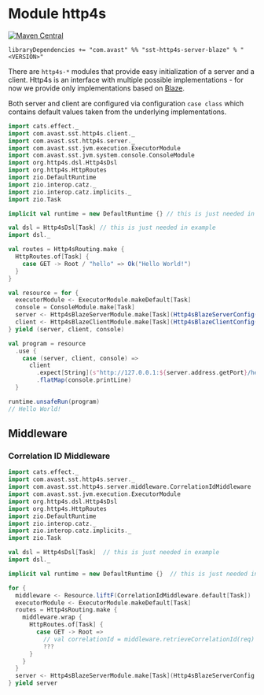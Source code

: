 # Module http4s

[![Maven Central](https://img.shields.io/maven-central/v/com.avast/sst-http4s-server-blaze_2.12)](https://repo1.maven.org/maven2/com/avast/sst-http4s-server-blaze_2.12/)

`libraryDependencies += "com.avast" %% "sst-http4s-server-blaze" % "<VERSION>"`

There are `http4s-*` modules that provide easy initialization of a server and a client. Http4s is an interface with multiple possible
implementations - for now we provide only implementations based on [Blaze](https://github.com/http4s/blaze).

Both server and client are configured via configuration `case class` which contains default values taken from the underlying implementations.

```scala
import cats.effect._
import com.avast.sst.http4s.client._
import com.avast.sst.http4s.server._
import com.avast.sst.jvm.execution.ExecutorModule
import com.avast.sst.jvm.system.console.ConsoleModule
import org.http4s.dsl.Http4sDsl
import org.http4s.HttpRoutes
import zio.DefaultRuntime
import zio.interop.catz._
import zio.interop.catz.implicits._
import zio.Task

implicit val runtime = new DefaultRuntime {} // this is just needed in example

val dsl = Http4sDsl[Task] // this is just needed in example
import dsl._

val routes = Http4sRouting.make { 
  HttpRoutes.of[Task] {
    case GET -> Root / "hello" => Ok("Hello World!")
  }
}

val resource = for {
  executorModule <- ExecutorModule.makeDefault[Task]
  console = ConsoleModule.make[Task]
  server <- Http4sBlazeServerModule.make[Task](Http4sBlazeServerConfig("127.0.0.1", 0), routes, executorModule.executionContext)
  client <- Http4sBlazeClientModule.make[Task](Http4sBlazeClientConfig(), executorModule.executionContext)
} yield (server, client, console)

val program = resource
  .use {
    case (server, client, console) =>
      client
        .expect[String](s"http://127.0.0.1:${server.address.getPort}/hello")
        .flatMap(console.printLine)
  }
```

```scala
runtime.unsafeRun(program)
// Hello World!
```

## Middleware

### Correlation ID Middleware

```scala
import cats.effect._
import com.avast.sst.http4s.server._
import com.avast.sst.http4s.server.middleware.CorrelationIdMiddleware
import com.avast.sst.jvm.execution.ExecutorModule
import org.http4s.dsl.Http4sDsl
import org.http4s.HttpRoutes
import zio.DefaultRuntime
import zio.interop.catz._
import zio.interop.catz.implicits._
import zio.Task

val dsl = Http4sDsl[Task]  // this is just needed in example
import dsl._

implicit val runtime = new DefaultRuntime {}  // this is just needed in example

for {
  middleware <- Resource.liftF(CorrelationIdMiddleware.default[Task])
  executorModule <- ExecutorModule.makeDefault[Task]
  routes = Http4sRouting.make {
    middleware.wrap {
      HttpRoutes.of[Task] {
        case GET -> Root =>
          // val correlationId = middleware.retrieveCorrelationId(req)
          ???
      }
    }
  }
  server <- Http4sBlazeServerModule.make[Task](Http4sBlazeServerConfig.localhost8080, routes, executorModule.executionContext)
} yield server
```


